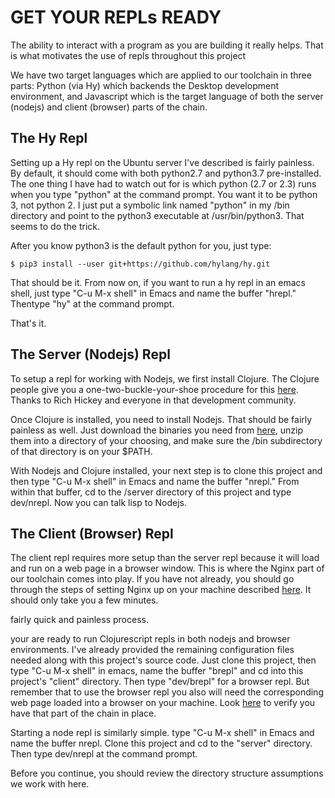 <h1>GET YOUR REPLs READY</h1>
<p>The ability to interact with a program as you are building it really helps.  That is what motivates the use of repls 
throughout this project</p>

<p>We have two target languages which are applied to our toolchain in three parts:  Python (via Hy) which backends the Desktop development
environment, and Javascript which is the target language of both the server (nodejs) and client (browser) parts of the chain. </p>

<h2>The Hy Repl</h2>
<p>Setting up a Hy repl on the Ubuntu server I've described is fairly painless.  By default, it should come with both 
python2.7 and python3.7 pre-installed.  The one thing I have had to watch out for is which python (2.7 or 2.3) runs when you type "python"
at the command prompt.  You want it to be python 3, not python 2.  I just put a symbolic link named "python" in my /bin directory and point 
to the python3 executable at /usr/bin/python3.  That seems to do the trick.

After you know python3 is the default python for you, just type: 
<pre><code>$ pip3 install --user git+https://github.com/hylang/hy.git </code></pre>

That should be it.  From now on, if you want to run a hy repl in an emacs shell, just type "C-u M-x shell" in Emacs and name the buffer "hrepl."
Thentype "hy" at the command prompt.</p> That's it.

<h2>The Server (Nodejs) Repl</h2>

<p>To setup a repl for working with Nodejs, we first install Clojure.  The Clojure people give you a one-two-buckle-your-shoe procedure 
for this <a href="https://clojure.org/guides/getting_started#_installation_on_linux">here</a>.  Thanks to Rich 
Hickey and everyone in that development community.  </p>

<p>Once Clojure is installed, you need to install Nodejs.  That should be fairly painless as well. Just download the binaries you need from 
<a href="https://nodejs.org/en/download/">here</a>, unzip them into a directory of your choosing, and make sure the /bin subdirectory 
of that directory is on your $PATH. </p>

<p>With Nodejs and Clojure installed, your next step is to clone this project and then type "C-u M-x shell" in Emacs and name the buffer 
"nrepl."  From within that buffer, cd to the /server directory of this project and type dev/nrepl.  Now you can talk lisp to Nodejs.</p>

<h2>The Client (Browser) Repl</h2>

<p>The client repl requires more setup than the server repl because it will load and run on a web page in a browser window.  This is where the
Nginx part of our toolchain comes into play.  If you have not already, you should go through the steps of setting Nginx up on your machine
described <a href="https://github.com/tecumsehcommunications/StarlinkViewer/tree/master/nginx">here</a>.  It should only take you a few minutes.

fairly quick and painless process. </p>
your are ready to run Clojurescript repls in both nodejs and browser environments.  I've already provided 
the remaining configuration files needed along with this project's source code.  Just clone this project, then type "C-u M-x shell" in emacs, name the buffer "brepl" 
and cd into this project's "client" directory.  Then type "dev/brepl" for a browser repl. But remember that to use the browser repl you 
also will need the corresponding web page loaded into a browser on your machine.   Look <a href="https://github.com/tecumsehcommunications/StarlinkViewer/tree/master/nginx">
here</a> to verify you have that part of the chain in place.   

Starting a node repl is similarly simple.  type  "C-u M-x shell" in Emacs and name the buffer nrepl.  Clone this project and cd to the "server" 
directory.  Then type dev/nrepl at the command prompt.  

Before you continue, you should review the directory structure assumptions we work with here.
